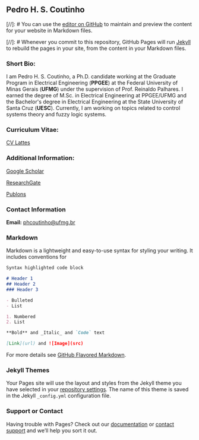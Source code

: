 ## Pedro H. S. Coutinho

[//]: # You can use the [editor on GitHub](https://github.com/phcoutinho/phcoutinho.github.io/edit/main/index.md) to maintain and preview the content for your website in Markdown files.

[//]: # Whenever you commit to this repository, GitHub Pages will run [Jekyll](https://jekyllrb.com/) to rebuild the pages in your site, from the content in your Markdown files.

### Short Bio:
I am Pedro H. S. Coutinho, a Ph.D. candidate working at the Graduate Program in Electrical Engineering (**PPGEE**) at the Federal University of Minas Gerais (**UFMG**) under the supervision of Prof. Reinaldo Palhares. I earned the degree of M.Sc. in Electrical Engineering at PPGEE/UFMG and the Bachelor's degree in Electrical Engineering at the State University of Santa Cruz (**UESC**). Currently, I am working on topics related to control systems theory and fuzzy logic systems.

### Curriculum Vitae:

[CV Lattes](http://www.google.com/url?q=http%3A%2F%2Flattes.cnpq.br%2F5272302377513795&sa=D&sntz=1&usg=AFQjCNFde5T38lrZ-8Ok5UiZL1tE7PKoOA)

### Additional Information:

[Google Scholar](https://scholar.google.com/citations?user=Dyc2PZUAAAAJ&hl=pt-BR#)

[ResearchGate](https://www.google.com/url?q=https%3A%2F%2Fwww.researchgate.net%2Fprofile%2FPedro-Henrique-Coutinho&sa=D&sntz=1&usg=AFQjCNFBbLeiTrWOrqpDnD_50gT-dfYnmw)

[Publons](https://www.google.com/url?q=https%3A%2F%2Fpublons.com%2Fresearcher%2F1587344%2Fpedro-coutinho%2F&sa=D&sntz=1&usg=AFQjCNHdVVH6F8xuyrrXC_APRsgi9R1oRA)

### Contact Information

**Email:** phcoutinho@ufmg.br

### Markdown

Markdown is a lightweight and easy-to-use syntax for styling your writing. It includes conventions for

```markdown
Syntax highlighted code block

# Header 1
## Header 2
### Header 3

- Bulleted
- List

1. Numbered
2. List

**Bold** and _Italic_ and `Code` text

[Link](url) and ![Image](src)
```

For more details see [GitHub Flavored Markdown](https://guides.github.com/features/mastering-markdown/).

### Jekyll Themes

Your Pages site will use the layout and styles from the Jekyll theme you have selected in your [repository settings](https://github.com/phcoutinho/phcoutinho.github.io/settings). The name of this theme is saved in the Jekyll `_config.yml` configuration file.

### Support or Contact

Having trouble with Pages? Check out our [documentation](https://docs.github.com/categories/github-pages-basics/) or [contact support](https://support.github.com/contact) and we’ll help you sort it out.
